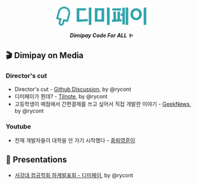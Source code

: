 <p align="center">
  <picture>
    <source media="(prefers-color-scheme: dark)" srcset="/profile/assets/logo-white.svg" height="50px">
    <img alt="dimipay logo" src="/profile/assets/logo-main-1.svg" height="50px">
  </picture>
  <p align="center"><b><i>Dimipay Code For ALL ✨</i></b></p>
</p>

## 🎬 Dimipay on Media

### Director's cut

- Director's cut - [Github Discussion](https://github.com/orgs/dimipay/discussions/1), by @rycont
- 디미페이가 뭔데? - [Tilnote](https://tilnote.io/pages/64947f56d15b21c6b91c9e09), by @rycont
- 고등학생이 매점에서 간편결제를 쓰고 싶어서 직접 개발한 이야기 - [GeekNews](https://news.hada.io/topic?id=10280), by @rycont

### Youtube

- 천재 개발자들이 대학을 안 가기 시작했다 - [중퇴영훈이](https://www.youtube.com/watch?v=zYBYLbolEgI)

## 📜 Presentations

- [서강대 컴공학회 하계발표회 - 디미페이](https://github.com/dimipay/.github/tree/main/presentations/%EC%84%9C%EA%B0%95%EB%8C%80%20%EC%BB%B4%EA%B3%B5%ED%95%99%ED%9A%8C%20%ED%95%98%EA%B3%84%EB%B0%9C%ED%91%9C%ED%9A%8C%20-%20%EB%94%94%EB%AF%B8%ED%8E%98%EC%9D%B4), by @rycont
